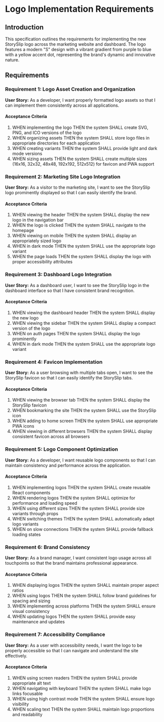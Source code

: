 # Logo Implementation Requirements

## Introduction

This specification outlines the requirements for implementing the new StorySlip logo across the marketing website and dashboard. The logo features a modern "S" design with a vibrant gradient from purple to blue with a yellow accent dot, representing the brand's dynamic and innovative nature.

## Requirements

### Requirement 1: Logo Asset Creation and Organization

**User Story:** As a developer, I want properly formatted logo assets so that I can implement them consistently across all applications.

#### Acceptance Criteria

1. WHEN implementing the logo THEN the system SHALL create SVG, PNG, and ICO versions of the logo
2. WHEN organizing assets THEN the system SHALL store logo files in appropriate directories for each application
3. WHEN creating variants THEN the system SHALL provide light and dark mode versions
4. WHEN sizing assets THEN the system SHALL create multiple sizes (16x16, 32x32, 48x48, 192x192, 512x512) for favicon and PWA support

### Requirement 2: Marketing Site Logo Integration

**User Story:** As a visitor to the marketing site, I want to see the StorySlip logo prominently displayed so that I can easily identify the brand.

#### Acceptance Criteria

1. WHEN viewing the header THEN the system SHALL display the new logo in the navigation bar
2. WHEN the logo is clicked THEN the system SHALL navigate to the homepage
3. WHEN viewing on mobile THEN the system SHALL display an appropriately sized logo
4. WHEN in dark mode THEN the system SHALL use the appropriate logo variant
5. WHEN the page loads THEN the system SHALL display the logo with proper accessibility attributes

### Requirement 3: Dashboard Logo Integration

**User Story:** As a dashboard user, I want to see the StorySlip logo in the dashboard interface so that I have consistent brand recognition.

#### Acceptance Criteria

1. WHEN viewing the dashboard header THEN the system SHALL display the new logo
2. WHEN viewing the sidebar THEN the system SHALL display a compact version of the logo
3. WHEN on auth pages THEN the system SHALL display the logo prominently
4. WHEN in dark mode THEN the system SHALL use the appropriate logo variant

### Requirement 4: Favicon Implementation

**User Story:** As a user browsing with multiple tabs open, I want to see the StorySlip favicon so that I can easily identify the StorySlip tabs.

#### Acceptance Criteria

1. WHEN viewing the browser tab THEN the system SHALL display the StorySlip favicon
2. WHEN bookmarking the site THEN the system SHALL use the StorySlip icon
3. WHEN adding to home screen THEN the system SHALL use appropriate PWA icons
4. WHEN viewing in different browsers THEN the system SHALL display consistent favicon across all browsers

### Requirement 5: Logo Component Optimization

**User Story:** As a developer, I want reusable logo components so that I can maintain consistency and performance across the application.

#### Acceptance Criteria

1. WHEN implementing logos THEN the system SHALL create reusable React components
2. WHEN rendering logos THEN the system SHALL optimize for performance and loading speed
3. WHEN using different sizes THEN the system SHALL provide size variants through props
4. WHEN switching themes THEN the system SHALL automatically adapt logo variants
5. WHEN on slow connections THEN the system SHALL provide fallback loading states

### Requirement 6: Brand Consistency

**User Story:** As a brand manager, I want consistent logo usage across all touchpoints so that the brand maintains professional appearance.

#### Acceptance Criteria

1. WHEN displaying logos THEN the system SHALL maintain proper aspect ratios
2. WHEN using logos THEN the system SHALL follow brand guidelines for spacing and sizing
3. WHEN implementing across platforms THEN the system SHALL ensure visual consistency
4. WHEN updating logos THEN the system SHALL provide easy maintenance and updates

### Requirement 7: Accessibility Compliance

**User Story:** As a user with accessibility needs, I want the logo to be properly accessible so that I can navigate and understand the site effectively.

#### Acceptance Criteria

1. WHEN using screen readers THEN the system SHALL provide appropriate alt text
2. WHEN navigating with keyboard THEN the system SHALL make logo links focusable
3. WHEN using high contrast mode THEN the system SHALL ensure logo visibility
4. WHEN scaling text THEN the system SHALL maintain logo proportions and readability